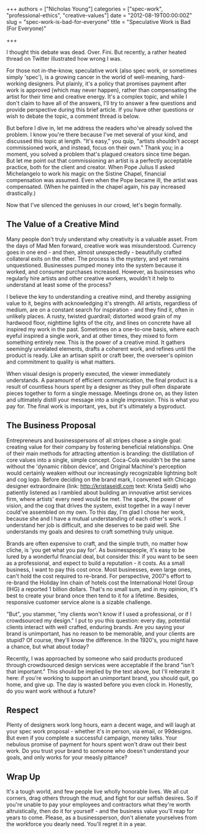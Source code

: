 +++
authors = ["Nicholas Young"]
categories = ["spec-work", "professional-ethics", "creative-values"]
date = "2012-08-19T00:00:00Z"
slug = "spec-work-is-bad-for-everyone"
title = "Speculative Work is Bad (For Everyone)"

+++

I thought this debate was dead. Over. Fini. But recently, a rather heated thread on Twitter illustrated how wrong I was.

For those not in-the-know, speculative work (also spec work, or sometimes simply 'spec'), is a growing cancer in the world of well-meaning, hard-working designers. Put plainly, it's a policy that promises payment after work is approved (which may never happen), rather than compensating the artist for their time and creative energy. It's a complex topic, and while I don't claim to have all of the answers, I'll try to answer a few questions and provide perspective during this brief article. If you have other questions or wish to debate the topic, a comment thread is below.

But before I dive in, let me address the readers who've already solved the problem. I know you're there because I've met several of your kind, and discussed this topic at length. "It's easy," you quip, "artists shouldn't accept commissioned work, and instead, focus on their own." Thank you; in a moment, you solved a problem that's plagued creators since time began. But let me point out that commissioning an artist is a perfectly acceptable practice, both for the client and creator. When Pope Julius II asked Michelangelo to work his magic on the Sistine Chapel, financial compensation was assumed. Even when the Pope became ill, the artist was compensated. (When he painted in the chapel again, his pay increased drastically.)

Now that I've silenced the geniuses in our crowd, let's begin formally.

## The Value of a Creative Mind

Many people don't truly understand why creativity is a valuable asset. From the days of Mad Men forward, creative work was misunderstood. Currency goes in one end - and then, almost unexpectedly - beautifully crafted collateral exits on the other. The process is the mystery, and yet remains unquestioned. Businesses pumped money into the system because it worked, and consumer purchases increased. However, as businesses who regularly hire artists and other creative workers, wouldn't it help to understand at least some of the process?

I believe the key to understanding a creative mind, and thereby assigning value to it, begins with acknowledging it's strength. All artists, regardless of medium, are on a constant search for inspiration - and they find it, often in unlikely places. A rusty, twisted guardrail; distorted wood grain of my hardwood floor, nighttime lights of the city, and lines on concrete have all inspired my work in the past. Sometimes on a one-to-one basis, where each eyeful inspired a single work, and at other times, they mixed to form something entirely new. This is the power of a creative mind. It gathers seemingly unrelated elements, drafts a coherent work, and refines until the product is ready. Like an artisan spirit or craft beer, the overseer's opinion and commitment to quality is what matters.

When visual design is properly executed, the viewer immediately understands. A paramount of efficient communication, the final product is a result of countless hours spent by a designer as they pull often disparate pieces together to form a single message. Meetings drone on, as they listen and ultimately distill your message into a single impression. This is what you pay for. The final work is important, yes, but it's ultimately a byproduct.

## The Business Proposal

Entrepreneurs and businesspersons of all stripes chase a single goal: creating value for their company by fostering beneficial relationships. One of their main methods for attracting attention is branding: the distillation of core values into a single, simple concept. Coca-Cola wouldn't be the same without the 'dynamic ribbon device', and Original Machine's perception would certainly weaken without our increasingly recognizable lightning bolt and cog logo. Before deciding on the brand mark, I convened with Chicago designer extraordinaire (link: http://kristaseidl.com text: Krista Seidl) who patiently listened as I rambled about building an innovative artist services firm, where artists' every need would be met. The spark, the power of vision, and the cog that drives the system, exist together in a way I never could've assembled on my own. To this day, I'm glad I chose her work, because she and I have a mutual understanding of each other's work. I understand her job is difficult, and she deserves to be paid well. She understands my goals and desires to craft something truly unique.

Brands are often expensive to craft, and the simple truth, no matter how cliche, is 'you get what you pay for'. As businesspeople, it's easy to be lured by a wonderful financial deal, but consider this: if you want to be seen as a professional, and expect to build a reputation - it costs. As a small business, I want to pay this cost once. Most businesses, even large ones, can't hold the cost required to re-brand. For perspective, 2007's effort to re-brand the Holiday Inn chain of hotels cost the International Hotel Group (IHG) a reported 1 billion dollars. That's no small sum, and in my opinion, it's best to create your brand once then tend to it for a lifetime. Besides, responsive customer service alone is a sizable challenge.

"But", you stammer, "my clients won't know if I used a professional, or if I crowdsourced my design." I put to you this question: every day, potential clients interact with well crafted, enduring brands. Are you saying your brand is unimportant, has no reason to be memorable, and your clients are stupid? Of course, they'll know the difference. In the 1920's, you might have a chance, but what about today?

Recently, I was approached by someone who said products produced through crowdsourced design services were acceptable if the brand "isn't that important." This should be implied by the text above, but I'll reiterate it here: if you're working to support an unimportant brand, you should quit, go home, and give up. The day is wasted before you even clock in. Honestly, do you want work without a future?

## Respect

Plenty of designers work long hours, earn a decent wage, and will laugh at your spec work proposal - whether it's in person, via email, or 99designs. But even if you complete a successful campaign, money talks. Your nebulous promise of payment for hours spent won't draw out their best work. Do you trust your brand to someone who doesn't understand your goals, and only works for your measly pittance?

## Wrap Up

It's a tough world, and few people live wholly honorable lives. We all cut corners, drag others through the mud, and fight for our selfish desires. So if you're unable to pay your employees and contractors what they're worth altruistically, then do it for yourself - and the business value you'll reap for years to come. Please, as a businessperson, don't alienate yourselves from the workforce you dearly need. You'll regret it in a year.
